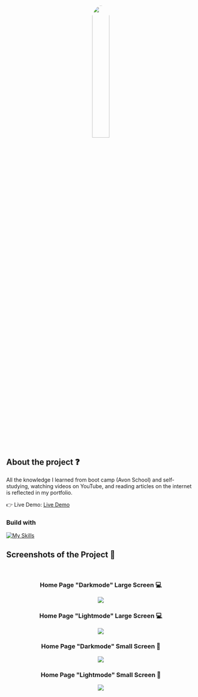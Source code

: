 <div align='center'><img style="width:30%;border-radius:50%" src='./src/components/assets/Ruther01.png'/></div>

<h2>About the project ❓</h2>

  <p>All the knowledge I learned from boot camp (Avon School) and self-studying, watching videos on YouTube, and reading articles on the internet is reflected in my portfolio.</p>

👉 Live Demo: <a href='https://ruther-portfolio.vercel.app/'>Live Demo</a>

<h3>Build with</h3> 

[![My Skills](https://skillicons.dev/icons?i=html,css,javascript,react)](https://skillicons.dev)

<h2>Screenshots of the Project 📸</h2>
<br>

<div align='center'>
<h3 align='center'>Home Page "Darkmode" Large Screen 💻</h3>
<img src='./src/components/assets/Laptop Darkmode.jpeg'/>
<h3 align='center'>Home Page "Lightmode" Large Screen 💻</h3>
<img src='./src/components/assets/Laptop Lightmode.jpeg'/>
</div>

<div align='center'>
<h3> Home Page "Darkmode" Small Screen 📱</h3>
<img src='./src/components/assets/Phone Darkmode.jpeg'/>
<h3> Home Page "Lightmode" Small Screen 📱</h3>
<img src='./src/components/assets/Phone Lightmode.jpeg'/>
</div>
